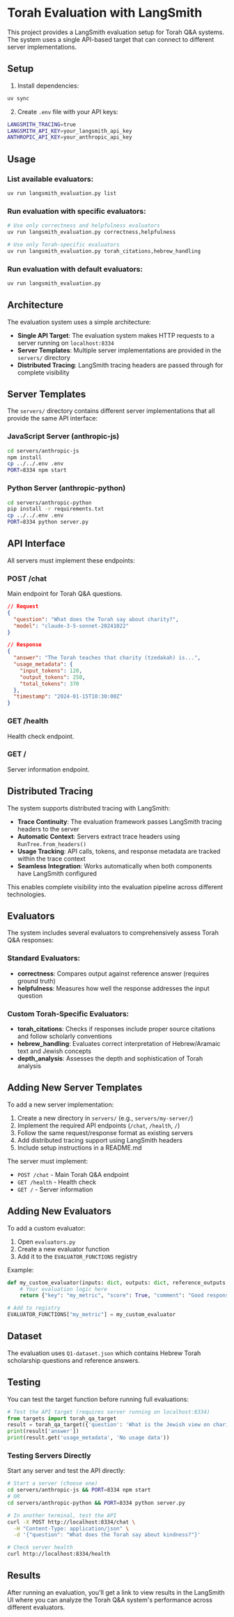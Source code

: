 # Torah Evaluation with LangSmith

This project provides a LangSmith evaluation setup for Torah Q&A systems. The system uses a single API-based target that can connect to different server implementations.

## Setup

1. Install dependencies:
```bash
uv sync
```

2. Create `.env` file with your API keys:
```bash
LANGSMITH_TRACING=true
LANGSMITH_API_KEY=your_langsmith_api_key
ANTHROPIC_API_KEY=your_anthropic_api_key
```

## Usage

### List available evaluators:
```bash
uv run langsmith_evaluation.py list
```

### Run evaluation with specific evaluators:
```bash
# Use only correctness and helpfulness evaluators
uv run langsmith_evaluation.py correctness,helpfulness

# Use only Torah-specific evaluators
uv run langsmith_evaluation.py torah_citations,hebrew_handling
```

### Run evaluation with default evaluators:
```bash
uv run langsmith_evaluation.py
```

## Architecture

The evaluation system uses a simple architecture:

- **Single API Target**: The evaluation system makes HTTP requests to a server running on `localhost:8334`
- **Server Templates**: Multiple server implementations are provided in the `servers/` directory
- **Distributed Tracing**: LangSmith tracing headers are passed through for complete visibility

## Server Templates

The `servers/` directory contains different server implementations that all provide the same API interface:

### JavaScript Server (anthropic-js)
```bash
cd servers/anthropic-js
npm install
cp ../../.env .env
PORT=8334 npm start
```

### Python Server (anthropic-python)
```bash
cd servers/anthropic-python
pip install -r requirements.txt
cp ../../.env .env
PORT=8334 python server.py
```

## API Interface

All servers must implement these endpoints:

### POST /chat
Main endpoint for Torah Q&A questions.
```json
// Request
{
  "question": "What does the Torah say about charity?",
  "model": "claude-3-5-sonnet-20241022"
}

// Response
{
  "answer": "The Torah teaches that charity (tzedakah) is...",
  "usage_metadata": {
    "input_tokens": 120,
    "output_tokens": 250,
    "total_tokens": 370
  },
  "timestamp": "2024-01-15T10:30:00Z"
}
```

### GET /health
Health check endpoint.

### GET /
Server information endpoint.

## Distributed Tracing

The system supports distributed tracing with LangSmith:

- **Trace Continuity**: The evaluation framework passes LangSmith tracing headers to the server
- **Automatic Context**: Servers extract trace headers using `RunTree.from_headers()`
- **Usage Tracking**: API calls, tokens, and response metadata are tracked within the trace context
- **Seamless Integration**: Works automatically when both components have LangSmith configured

This enables complete visibility into the evaluation pipeline across different technologies.

## Evaluators

The system includes several evaluators to comprehensively assess Torah Q&A responses:

### Standard Evaluators:
- **correctness**: Compares output against reference answer (requires ground truth)
- **helpfulness**: Measures how well the response addresses the input question

### Custom Torah-Specific Evaluators:
- **torah_citations**: Checks if responses include proper source citations and follow scholarly conventions
- **hebrew_handling**: Evaluates correct interpretation of Hebrew/Aramaic text and Jewish concepts
- **depth_analysis**: Assesses the depth and sophistication of Torah analysis

## Adding New Server Templates

To add a new server implementation:

1. Create a new directory in `servers/` (e.g., `servers/my-server/`)
2. Implement the required API endpoints (`/chat`, `/health`, `/`)
3. Follow the same request/response format as existing servers
4. Add distributed tracing support using LangSmith headers
5. Include setup instructions in a README.md

The server must implement:
- `POST /chat` - Main Torah Q&A endpoint
- `GET /health` - Health check
- `GET /` - Server information

## Adding New Evaluators

To add a custom evaluator:

1. Open `evaluators.py` 
2. Create a new evaluator function
3. Add it to the `EVALUATOR_FUNCTIONS` registry

Example:
```python
def my_custom_evaluator(inputs: dict, outputs: dict, reference_outputs: dict):
    # Your evaluation logic here
    return {"key": "my_metric", "score": True, "comment": "Good response"}

# Add to registry  
EVALUATOR_FUNCTIONS["my_metric"] = my_custom_evaluator
```

## Dataset

The evaluation uses `Q1-dataset.json` which contains Hebrew Torah scholarship questions and reference answers.

## Testing

You can test the target function before running full evaluations:

```python
# Test the API target (requires server running on localhost:8334)
from targets import torah_qa_target
result = torah_qa_target({'question': 'What is the Jewish view on charity?'})
print(result['answer'])
print(result.get('usage_metadata', 'No usage data'))
```

### Testing Servers Directly

Start any server and test the API directly:

```bash
# Start a server (choose one)
cd servers/anthropic-js && PORT=8334 npm start
# OR
cd servers/anthropic-python && PORT=8334 python server.py

# In another terminal, test the API
curl -X POST http://localhost:8334/chat \
  -H "Content-Type: application/json" \
  -d '{"question": "What does the Torah say about kindness?"}'

# Check server health
curl http://localhost:8334/health
```

## Results

After running an evaluation, you'll get a link to view results in the LangSmith UI where you can analyze the Torah Q&A system's performance across different evaluators.
